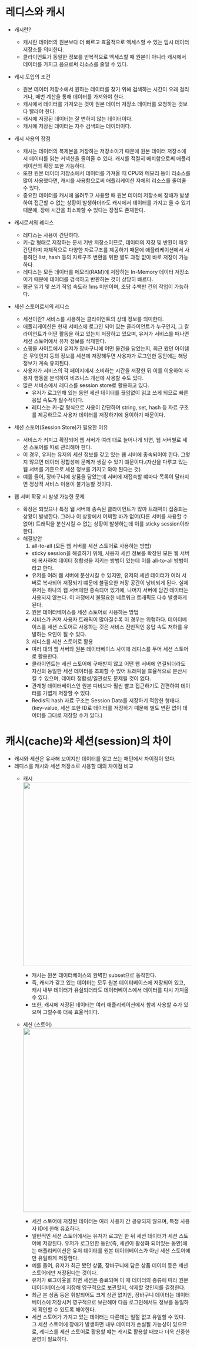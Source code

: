 # 레디스와 캐시
  - 캐시란?
    - 캐시란 데이터의 원본보다 더 빠르고 효율적으로 엑세스할 수 있는 임시 데이터 저장소를 의미한다.
    - 클라이언트가 동일한 정보를 반복적으로 엑세스할 때 원본이 아니라 캐시에서 데이터를 가지고 옴으로써 리소스를 줄일 수 있다.
  - 캐시 도입의 조건
    - 원본 데이터 저장소에서 원하는 데이터를 찾기 위해 검색하는 시간이 오래 걸리거나, 매번 계산을 통해 데이터를 가져와야 한다.
    - 캐시에서 데이터를 가져오는 것이 원본 데이터 저장소 데이터를 요청하는 것보다 빨라야 한다.
    - 캐시에 저장된 데이터는 잘 변하지 않는 데이터이다.
    - 캐시에 저장된 데이터는 자주 검색되는 데이터이다.
  - 캐시 사용의 장점
    - 캐시는 데이터의 복제본을 저장하는 저장소이기 때문에 원본 데이터 저장소에서 데이터를 읽는 커넥션을 줄여줄 수 있다. 캐시를 적절히 배치함으로써 애플리케이션의 확장 또한 가능하다.
    - 또한 원본 데이터 저장소에서 데이터를 가져올 때 CPU와 메모리 등이 리소스를 많이 사용했다면, 캐시를 사용함으로써 애플리케이션 자체의 리소스를 줄여줄 수 있다.
    - 중요한 데이터를 캐시에 올려두고 사용할 때 원본 데이터 저장소에 장애가 발생하여 접근할 수 없는 상황이 발생하더라도 캐시에서 데이터를 가지고 올 수 있기 때문에, 장애 시간을 최소화할 수 있다는 장점도 존재한다.
  - 캐시로서의 레디스
    - 레디스는 사용이 간단하다.
    - 키-값 형태로 저장하는 문서 기반 저장소이므로, 데이터의 저장 및 반환이 매우 간단하며 자체적으로 다양한 자료구조를 제공하기 때문에 애플리케이션에서 사용하던 list, hash 등의 자료구조 변환을 위한 별도 과정 없이 바로 저장이 가능하다.
    - 레디스는 모든 데이터를 메모리(RAM)에 저장하는 In-Memory 데이터 저장소이기 때문에 데이터를 검색하고 반환하는 것이 상당히 빠르다.
    - 평균 읽기 및 쓰기 작업 속도라 1ms 미만이며, 초당 수백만 건의 작업이 가능하다.
  - 세션 스토어로서의 레디스
    - 세션이란? 서비스를 사용하는 클라이언트의 상태 정보를 의미한다.
    - 애플리케이션은 현재 서비스에 로그인 되어 있는 클라이언트가 누구인지, 그 칼라이언트가 어떤 활동을 하고 있는지 저장하고 있으며, 유저가 서비스를 떠나면 세션 스토어에서 유저 정보를 삭제한다.
    - 쇼핑몰 사이트에서 유저가 장바구니에 어떤 물건을 담았는지, 최근 봤던 아이템은 무엇인지 등의 정보를 세션에 저장해두면 사용자가 로그인한 동안에는 해당 정보가 계속 유지된다.
    - 사용자가 서비스의 각 페이지에서 소비하는 시간을 저장한 뒤 이를 이용하여 사용자 행동을 분석하여 비즈니스 개선에 사용할 수도 있다.
    - 많은 서비스에서 레디스를 session store로 활용하고 있다.
      - 유저가 로그인해 있는 동안 세션 데이터를 끊임없이 읽고 쓰게 되므로 빠른 응답 속도가 필수적이다.
      - 레디스는 키-값 형식으로 사용이 간단하며 string, set, hash 등 자료 구조를 제공하므로 사용자 데이터를 저장하기에 용이하기 때문이다.
  - 세션 스토어(Session Store)가 필요한 이유
    - 서비스가 커지고 확장되어 웹 서버가 여러 대로 늘어나게 되면, 웹 서버별로 세션 스토어를 따로 관리해야 한다.
    - 이 경우, 유저는 유저의 세션 정보를 갖고 있는 웹 서버에 종속되어야 한다. 그렇지 않으면 데이터 정합성에 문제가 생길 수 있기 떄문이다.(자신을 다루고 있는 웹 서버를 기준으로 세션 정보를 가지고 와야 된다는 것)
    - 예를 들어, 장바구니에 상품을 담았는데 서버에 재접속할 떄마다 목록이 달라지면 정상적 서비스 이용이 불가능할 것이다.

  - 웹 서버 확장 시 발생 가능한 문제
    - 확장은 되었으나 특정 웹 서버에 종속된 클라이언트가 많아 트래픽이 집중되는 상황이 발생한다. 그러나 이 상황에서 어찌할 바가 없어(다른 서버를 사용할 수 없어) 트래픽을 분산시킬 수 없는 상황이 발생하는데 이를 sticky session이라 한다.
    - 해결방안
      1. all-to-all (모든 웹 서버를 세션 스토어로 사용하는 방법)
        - sticky session을 해결하기 위해, 사용자 세션 정보를 확장된 모든 웹 서버에 복사하여 데이터 정합성을 지키는 방법이 있는데 이를 all-to-all 방법이라고 한다.
        - 유저를 여러 웹 서버에 분산시킬 수 있지만, 유저의 세션 데이터가 여러 서버로 복사되어 저장되기 떄문에 불필요한 저장 공간이 낭비되게 된다. 실제 유저는 하나의 웹 서버에만 종속되어 있기에, 나머지 서버에 담긴 데이터는 사용되지 않는다.
          이 과정에서 불필요한 네트워크 트래픽도 다수 발생하게 된다.
      2. 원본 데이터베이스를 세션 스토어로 사용하는 방법
        - 서비스가 커져 사용자 트래픽이 많아질수록 이 경우는 위험하다. 데이터베이스를 세션 스토어로 사용하는 것은 서비스 전반적인 응답 속도 저하를 유발하는 요인이 될 수 있다.
      3. 레디스를 세션 스토어로 활용
        - 여러 대의 웹 서버와 원본 데이터베이스 사이에 레디스를 두어 세션 스토어로 활용한다.
        - 클라이언트는 세션 스토어에 구애받지 않고 어떤 웹 서버에 연결되더라도 자신의 동일한 세션 데이터를 조회할 수 있어 트래픽을 효율적으로 분산시킬 수 있으며, 데이터 정합성/일관성도 문제될 것이 없다.
        - 관계형 데이터베이스인 원본 디비보다 훨씬 빨고 접근하기도 간편하여 데이터를 가볍게 저장할 수 있다.
        - Redis의 hash 자료 구조는 Session Data를 저장하기 적합한 형태다. (key-value, 세션 또한 ID로 데이터를 저장하기 때문에 별도 변환 없이 데이터를 그대로 저장할 수가 있다.)

# 캐시(cache)와 세션(session)의 차이
  - 캐시와 세션은 유사해 보이지만 데이터를 읽고 쓰는 패턴에서 차이점이 있다.
  - 레디스를 캐시와 세션 저장소로 사용할 떄의 차이점 비교
    - 캐시</br>
      <img width="500" src="https://github.com/FutureMaker0/practical_developer_knowledge/assets/120623320/f4bf046d-3efe-4a8a-8817-0201530186c0"></br>
      - 캐시는 원본 데이터베이스의 완벽한 subset으로 동작한다.
      - 즉, 캐시가 갖고 있는 데이터는 모두 원본 데이터베이스에 저장되어 있고, 캐시 내부 데이터가 유실되더라도 데이터베이스에서 데이터를 다시 가져올 수 있다.
      - 또한, 캐시에 저장된 데이터는 여러 애플리케이션에서 함께 사용할 수가 있으며 그럴수록 더욱 효율적이다.
   
    - 세션 (스토어)</br>
      <img width="500" src="https://github.com/FutureMaker0/practical_developer_knowledge/assets/120623320/4051ad8d-995f-44e4-8e8b-af4b60168ec3"></br>
      - 세션 스토어에 저장된 데이터는 여러 사용자 간 공유되지 않으며, 특정 사용자 ID에 한해 유효하다.
      - 일반적인 세션 스토어에서는 유저가 로그인 한 뒤 세션 데이터가 세션 스토어에 저장된다. 유저가 로그인한 동안(즉, 세션이 활성화 되어있는 동안)에는 애플리케이션은 유저 데이터를 원본 데이터베이스가 아닌 세션 스토어에만 유일하게 저장한다.
      - 예를 들어, 유저가 최근 봤던 상품, 장바구니에 담은 상품 데이터 등은 세션 스토어에만 저장된다는 것이다.
      - 유저가 로그아웃을 하면 세션은 종료되며 이 때 데이터의 종류에 따라 원본 데이터베이스에 저장해 영구적으로 보관할지, 삭제할 것인지를 결정한다.
      - 최근 본 상품 등은 휘발되어도 크게 상관 없지만, 장바구니 데이터는 데이터베이스에 저장시켜 영구적으로 보관해야 다음 로그인해서도 정보를 동일하게 확인할 수 있도록 해야한다.
      - 세션 스토어가 가지고 있는 데이터는 다른데는 일절 없고 유일할 수 있다. 그 세션 스토어에 장애가 발생하면 내부 데이터가 손실될 가능성이 있으므로, 레디스를 세션 스토어로 활용할 떄는 캐시로 활용할 때보다 더욱 신중한 운영이 필요하다.


